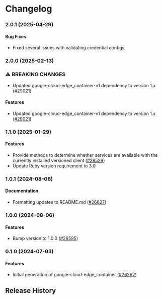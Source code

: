 # Changelog

### 2.0.1 (2025-04-29)

#### Bug Fixes

* Fixed several issues with validating credential configs 

### 2.0.0 (2025-02-13)

### ⚠ BREAKING CHANGES

* Updated google-cloud-edge_container-v1 dependency to version 1.x ([#29021](https://github.com/googleapis/google-cloud-ruby/issues/29021))

#### Features

* Updated google-cloud-edge_container-v1 dependency to version 1.x ([#29021](https://github.com/googleapis/google-cloud-ruby/issues/29021)) 

### 1.1.0 (2025-01-29)

#### Features

* Provide methods to determine whether services are available with the currently installed versioned client ([#28529](https://github.com/googleapis/google-cloud-ruby/issues/28529)) 
* Update Ruby version requirement to 3.0 

### 1.0.1 (2024-08-08)

#### Documentation

* Formatting updates to README.md ([#26627](https://github.com/googleapis/google-cloud-ruby/issues/26627)) 

### 1.0.0 (2024-08-06)

#### Features

* Bump version to 1.0.0 ([#26595](https://github.com/googleapis/google-cloud-ruby/issues/26595)) 

### 0.1.0 (2024-07-03)

#### Features

* Initial generation of google-cloud-edge_container ([#26262](https://github.com/googleapis/google-cloud-ruby/issues/26262)) 

## Release History
